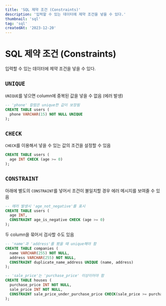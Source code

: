 ```yaml
---
title: 'SQL 제약 조건 (Constraints)'
description: '입력할 수 있는 데이터에 제약 조건을 넣을 수 있다.'
thumbnail: 'sql'
tag: 'sql'
createdAt: '2023-12-20'
---
```


# SQL 제약 조건 (Constraints)

입력할 수 있는 데이터에 제약 조건을 넣을 수 있다.

## `UNIQUE`

`UNIQUE`를 넣으면 column에 중복된 값을 넣을 수 없음 (에러 발생)

```sql
-- 'phone' 칼럼은 unique한 값이 보장됨
CREATE TABLE users (
  phone VARCHAR(15) NOT NULL UNIQUE
);
```

## `CHECK`

`CHECK`를 이용해서 넣을 수 있는 값의 조건을 설정할 수 있음

```sql
CREATE TABLE users (
  age INT CHECK (age >= 0)
);
```

## `CONSTRAINT`

아래에 별도의 `CONSTRAINT`를 넣어서 조건이 불일치할 경우 에러 메시지를 보여줄 수 있음

```sql
-- 에러 발생시 'age_not_negative'를 표시
CREATE TABLE users (
  age INT,
  CONSTRAINT age_is_negative CHECK (age >= 0)
);
```

두 column을 묶어서 검사할 수도 있음

```sql
-- 'name'과 'address'를 봤을 때 unique해야 함
CREATE TABLE companies (
  name VARCHAR(255) NOT NULL,
  address VARCHAR(255) NOT NULL,
  CONSTRAINT duplicate_name_address UNIQUE (name, address)
);

-- 'sale_price'는 'purchase_price' 이상이어야 함
CREATE TABLE houses (
  purchase_price INT NOT NULL,
  sale_price INT NOT NULL,
  CONSTRAINT sale_price_under_purchase_price CHECK(sale_price >= purchase_price)
);
```

